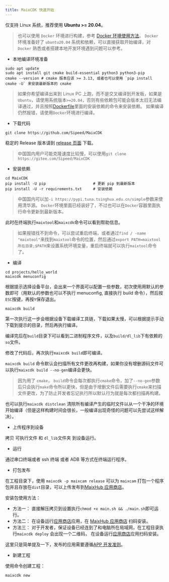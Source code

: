 ```yaml
---
title: MaixCDK 快速开始
---
```



仅支持 Linux 系统，推荐使用 **Ubuntu >= 20.04**。
> 也可以使用 `Docker` 环境进行构建，参考 [Docker 环境使用方法](./docker/README.md)。
> `Docker` 环境准备好了 `ubuntu20.04` 系统和依赖，可以直接获取开始编译，对 `Docker` 熟悉或者搭建本地开发环境遇到问题可以参考。

* 本地编译环境准备
```
sudo apt update
sudo apt install git cmake build-essential python3 python3-pip
cmake --version # cmake 版本应该 >= 3.13, 或者也可以使用 `pip install cmake -U` 来安装最新版本的 cmake
```
> 如果你希望编译出来到 Linux PC 上跑，而不是交叉编译到开发板，如果是 `Ubuntu`，请使用系统版本`>=20.04`，否则有些依赖包可能会版本太旧无法编译通过，并且按照[Dockerfile](./docker/Dockerfile)里面的安装依赖的命令来安装依赖。
> 如果编译仍然报错，请使用`Docker`环境进行编译。

* 下载代码

```
git clone https://github.com/Sipeed/MaixCDK
```

稳定的 Release 版本请到 [release 页面](https://github.com/Sipeed/MaixCDK/releases) 下载。

> 中国国内用户可能克隆速度比较慢，可以使用`git clone https://gitee.com/Sipeed/MaixCDK`

* 安装依赖

```
cd MaixCDK
pip install -U pip                     # 更新 pip 到最新版本
pip install -U -r requirements.txt     # 安装依赖
```
> 中国国内可以加`-i https://pypi.tuna.tsinghua.edu.cn/simple`参数来使用清华源。
> `Docker`环境里面已经装好了，不过也可以在`Docker`容器里面执行命令更新到最新版本。

此时在终端执行`maixtool`和`maixcdk`命令可以看到帮助信息。
> 如果报错找不到命令，可以尝试重启终端，或者通过`find / -name "maixtool"`来找到`maixtool`命令的位置，然后通过`export PATH=maixtool所在目录;$PATH`来设置系统环境变量，重启终端就可以执行`maixtool`命令了。

* 编译

```shell
cd projects/hello_world
maixcdk menuconfig
```
根据提示选择设备平台，会出来一个界面可以配置一些参数，初次使用用默认的参数即可（用默认的参数也可以不执行 menuconfig, 直接执行 build 命令），然后按`ESC`按键，再按`Y`保存退出。

```shell
maixcdk build
```
第一次执行这一步会根据设备下载编译工具链，下载如果太慢，可以根据提示手动下载到提示的目录，然后再执行编译。

编译完后在`build`目录下可以看到二进制程序文件，以及`build/dl_lib`下有依赖的`so`文件。

修改了代码后，再次执行`maixcdk build`即可编译。

`maixcdk build` 命令默认会扫描所有文件更改再构建，如果你没有增删源码文件可以执行`maixcdk build --no-gen`编译会更快。
> 因为用了 `cmake`， `build`命令会每次都执行`cmake`命令，加了`--no-gen`参数后只会执行`make`命令所以更快，但是由于增删文件后需要执行`cmake`来扫描文件更改，为了防止开发者忘记执行所以默认行为就是每次都扫描再构建。

也可以执行`maixcdk distclean` 清除所有编译产生的临时文件以从一个干净的环境开始编译（但是这样构建时间会很长，一般编译出现奇怪的问题可以先尝试这样解决）。

* 上传程序到设备

拷贝 可执行文件 和 `dl_lib`文件夹 到设备运行。

* 运行

通过串口终端或者 ssh 终端 或者 ADB 等方式在终端运行程序。

* 打包发布

在工程目录下，使用 `maixcdk -p maixcam release` 可以为 `maixcam` 打包一个程序包并且存放在`dist`目录，可以上传发布到[MaixHub 应用商店](https://maixhub.com/app)。

安装包使用方法：
* 方法一： 直接解压拷贝到设置执行`chmod +x main.sh && ./main.sh`即可运行。
* 方法二： 在设备运行[应用商店]()应用，在 [MaixHub 应用商店](https://maixhub.com/app) 扫码安装。
* 方法三： 对于开发者，保证设备已经连到了和电脑所在局域网，在工程目录执行`maixcdk deploy` 会出现一个二维码， 在设备运行[应用商店]()应用扫码安装。

这里只是简单提及一下，发布的应用需要遵循[APP 开发准则](../convention/app.md)。

* 新建工程

使用命令创建工程：
```shell
maixcdk new
```